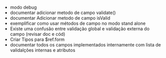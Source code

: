 - modo debug
- documentar adicionar metodo de campo validate()
- documentar Adicionar metodo de campo isValid
- exemplificar como usar métodos de campo no modo stand alone
- Existe uma confusão entre validação global e validação externa do campo (revisar doc e cód)
- Criar Tipos para $ref.form 
- documentar todos os campos implementados internamente com lista de validalções internas e atributos
